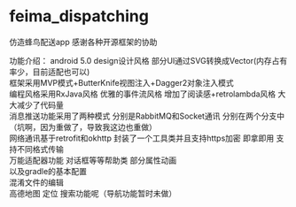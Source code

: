 # feima_dispatching
仿造蜂鸟配送app
感谢各种开源框架的协助

功能介绍：
android 5.0 design设计风格 部分UI通过SVG转换成Vector(内存占有率少，目前适配也可以)<br />
框架采用MVP模式+ButterKnife视图注入+Dagger2对象注入模式<br />
编程风格采用RxJava风格 优雅的事件流风格 增加了阅读感+retrolambda风格 大大减少了代码量<br />
消息推送功能采用了两种模式 分别是RabbitMQ和Socket通讯 分别在两个分支中（坑啊，因为重做了，导致我这边也重做）<br />
网络通讯基于retrofit和okhttp 封装了一个工具类并且支持https加密 即拿即用 支持不同格式传输<br />
万能适配器功能 对话框等等帮助类 部分属性动画<br />
以及gradle的基本配置<br />
混淆文件的编辑<br />
高德地图 定位 搜索功能呢（导航功能暂时未做）
